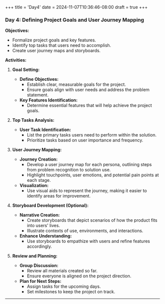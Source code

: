 +++
title = 'Day4'
date = 2024-11-07T10:36:46-08:00
draft = true
+++

### **Day 4: Defining Project Goals and User Journey Mapping**

**Objectives:**

- Formalize project goals and key features.
- Identify top tasks that users need to accomplish.
- Create user journey maps and storyboards.

**Activities:**

1. **Goal Setting:**
   - **Define Objectives:**
     - Establish clear, measurable goals for the project.
     - Ensure goals align with user needs and address the problem statement.
   - **Key Features Identification:**
     - Determine essential features that will help achieve the project goals.

2. **Top Tasks Analysis:**
   - **User Task Identification:**
     - List the primary tasks users need to perform within the solution.
     - Prioritize tasks based on user importance and frequency.

3. **User Journey Mapping:**
   - **Journey Creation:**
     - Develop a user journey map for each persona, outlining steps from problem recognition to solution use.
     - Highlight touchpoints, user emotions, and potential pain points at each stage.
   - **Visualization:**
     - Use visual aids to represent the journey, making it easier to identify areas for improvement.

4. **Storyboard Development (Optional):**
   - **Narrative Creation:**
     - Create storyboards that depict scenarios of how the product fits into users' lives.
     - Illustrate contexts of use, environments, and interactions.
   - **Enhance Understanding:**
     - Use storyboards to empathize with users and refine features accordingly.

5. **Review and Planning:**
   - **Group Discussion:**
     - Review all materials created so far.
     - Ensure everyone is aligned on the project direction.
   - **Plan for Next Steps:**
     - Assign tasks for the upcoming days.
     - Set milestones to keep the project on track.

---
